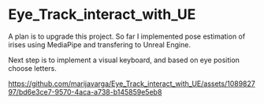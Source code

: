 # Eye_Track_interact_with_UE

A plan is to upgrade this project. 
So far I implemented pose estimation of irises using MediaPipe and transfering to Unreal Engine. 

Next step is to implement a visual keyboard, and based on eye position choose letters. 



https://github.com/marijavarga/Eye_Track_interact_with_UE/assets/108982797/bd6e3ce7-9570-4aca-a738-b145859e5eb8

